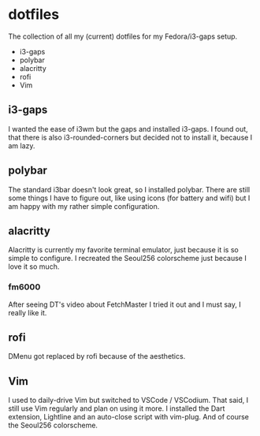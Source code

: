 # dotfiles
The collection of all my (current) dotfiles for my Fedora/i3-gaps setup.
* i3-gaps
* polybar
* alacritty
* rofi
* Vim
## i3-gaps
I wanted the ease of i3wm but the gaps and installed i3-gaps. I found out, that there is also i3-rounded-corners but decided not to install it, because I am lazy.
## polybar
The standard i3bar doesn't look great, so I installed polybar. There are still some things I have to figure out, like using icons (for battery and wifi) but I am happy with my rather simple configuration.
## alacritty
Alacritty is currently my favorite terminal emulator, just because it is so simple to configure. I recreated the Seoul256 colorscheme just because I love it so much.
### fm6000
After seeing DT's video about FetchMaster I tried it out and I must say, I really like it.
## rofi
DMenu got replaced by rofi because of the aesthetics.
## Vim
I used to daily-drive Vim but switched to VSCode / VSCodium. That said, I still use Vim regularly and plan on using it more. I installed the Dart extension, Lightline and an auto-close script with vim-plug. And of course the Seoul256 colorscheme.

